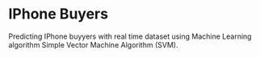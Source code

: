 # IPhone Buyers
Predicting IPhone buyyers with real time dataset using Machine Learning algorithm Simple Vector Machine Algorithm (SVM).
